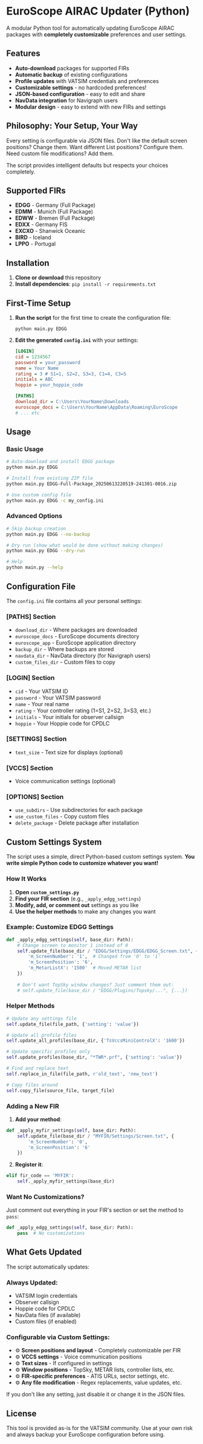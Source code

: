 # EuroScope AIRAC Updater (Python)

A modular Python tool for automatically updating EuroScope AIRAC packages with **completely customizable** preferences and user settings.

## Features

- **Auto-download** packages for supported FIRs
- **Automatic backup** of existing configurations
- **Profile updates** with VATSIM credentials and preferences
- **Customizable settings** - no hardcoded preferences!
- **JSON-based configuration** - easy to edit and share
- **NavData integration** for Navigraph users
- **Modular design** - easy to extend with new FIRs and settings

## Philosophy: Your Setup, Your Way

Every setting is configurable via JSON files. Don't like the default screen positions? Change them. Want different List positions? Configure them. Need custom file modifications? Add them. 

The script provides intelligent defaults but respects your choices completely.

## Supported FIRs

- **EDGG** - Germany (Full Package)
- **EDMM** - Munich (Full Package)  
- **EDWW** - Bremen (Full Package)
- **EDXX** - Germany FIS
- **EXCXO** - Shanwick Oceanic
- **BIRD** - Iceland
- **LPPO** - Portugal

## Installation

1. **Clone or download** this repository
2. **Install dependencies**:
   ```pip install -r requirements.txt```

## First-Time Setup

1. **Run the script** for the first time to create the configuration file:
   ```
   python main.py EDGG
   ```

3. **Edit the generated `config.ini`** with your settings:
   ```ini
   [LOGIN]
   cid = 1234567
   password = your_password
   name = Your Name
   rating = 3 # S1=1, S2=2, S3=3, C1=4, C3=5
   initials = ABC
   hoppie = your_hoppie_code
   
   [PATHS]
   download_dir = C:\Users\YourName\Downloads
   euroscope_docs = C:\Users\YourName\AppData\Roaming\EuroScope
   # ... etc
   ```

## Usage

### Basic Usage

```bash
# Auto-download and install EDGG package
python main.py EDGG

# Install from existing ZIP file
python main.py EDGG-Full-Package_20250613220519-241301-0016.zip

# Use custom config file
python main.py EDGG -c my_config.ini
```

### Advanced Options

```bash
# Skip backup creation
python main.py EDGG --no-backup

# Dry run (show what would be done without making changes)
python main.py EDGG --dry-run

# Help
python main.py --help
```

## Configuration File

The `config.ini` file contains all your personal settings:

### [PATHS] Section
- `download_dir` - Where packages are downloaded
- `euroscope_docs` - EuroScope documents directory  
- `euroscope_app` - EuroScope application directory
- `backup_dir` - Where backups are stored
- `navdata_dir` - NavData directory (for Navigraph users)
- `custom_files_dir` - Custom files to copy

### [LOGIN] Section
- `cid` - Your VATSIM ID
- `password` - Your VATSIM password
- `name` - Your real name
- `rating` - Your controller rating (1=S1, 2=S2, 3=S3, etc.)
- `initials` - Your initials for observer callsign
- `hoppie` - Your Hoppie code for CPDLC

### [SETTINGS] Section
- `text_size` - Text size for displays (optional)

### [VCCS] Section
- Voice communication settings (optional)

### [OPTIONS] Section
- `use_subdirs` - Use subdirectories for each package
- `use_custom_files` - Copy custom files
- `delete_package` - Delete package after installation

## Custom Settings System

The script uses a simple, direct Python-based custom settings system. **You write simple Python code to customize whatever you want!**

### How It Works

1. **Open `custom_settings.py`**
2. **Find your FIR section** (e.g., `_apply_edgg_settings`)
3. **Modify, add, or comment out** settings as you like
4. **Use the helper methods** to make any changes you want

### Example: Customize EDGG Settings

```python
def _apply_edgg_settings(self, base_dir: Path):
    # Change screen to monitor 1 instead of 0
    self.update_file(base_dir / "EDGG/Settings/EDGG/EDGG_Screen.txt", {
        'm_ScreenNumber': '1',  # Changed from '0' to '1'
        'm_ScreenPosition': '6',
        'm_MetarListX': '1500'  # Moved METAR list
    })
    
    # Don't want TopSky window changes? Just comment them out:
    # self.update_file(base_dir / "EDGG/Plugins/Topsky/...", {...})
```

### Helper Methods

```python
# Update any settings file
self.update_file(file_path, {'setting': 'value'})

# Update all profile files  
self.update_all_profiles(base_dir, {'TsVccsMiniControlX': '1600'})

# Update specific profiles only
self.update_profiles(base_dir, "*TWR*.prf", {'setting': 'value'})

# Find and replace text
self.replace_in_file(file_path, r'old_text', 'new_text')

# Copy files around
self.copy_file(source_file, target_file)
```

### Adding a New FIR

1. **Add your method**:
```python
def _apply_myfir_settings(self, base_dir: Path):
    self.update_file(base_dir / "MYFIR/Settings/Screen.txt", {
        'm_ScreenNumber': '0',
        'm_ScreenPosition': '6'
    })
```

2. **Register it**:
```python
elif fir_code == 'MYFIR':
    self._apply_myfir_settings(base_dir)
```

### Want No Customizations?

Just comment out everything in your FIR's section or set the method to `pass`:

```python
def _apply_edgg_settings(self, base_dir: Path):
    pass  # No customizations
```
## What Gets Updated

The script automatically updates:

### Always Updated:
- VATSIM login credentials  
- Observer callsign
- Hoppie code for CPDLC
- NavData files (if available)
- Custom files (if enabled)

### Configurable via Custom Settings:
- ⚙️ **Screen positions and layout** - Completely customizable per FIR
- ⚙️ **VCCS settings** - Voice communication positions  
- ⚙️ **Text sizes** - If configured in settings
- ⚙️ **Window positions** - TopSky, METAR lists, controller lists, etc.
- ⚙️ **FIR-specific preferences** - ATIS URLs, sector settings, etc.
- ⚙️ **Any file modification** - Regex replacements, value updates, etc.

If you don't like any setting, just disable it or change it in the JSON files.

## License

This tool is provided as-is for the VATSIM community. Use at your own risk and always backup your EuroScope configuration before using.
